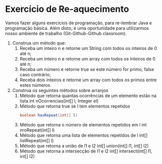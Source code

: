 # Exercício de Re-aquecimento

Vamos fazer alguns exercícios de programação, para re-lembrar Java
e programação básica. Além disto, é uma oportunidade para utilizarmos
nosso ambiente de trabalho (Git-Github-Github classroom).


1. Construa um método que:
   1. Receba um inteiro n e retorne um String com
todos os inteiros de 0 até n;
   1. Receba um inteiro n e retorne um array com
todos os inteiros de 0 até n;
   1. Receba um número e retorne true se este
número for primo, false caso contrário;
   1. Receba dois inteiros e retorne um array com
todos os primos entre estes números.
1. Construa os seguintes métodos sobre arranjos
   1. Método que retorna quantas ocorrências de um elemento estão na
lista
int nOcorrencias(int[] l, Integer el)
   1. Método que retorna true se l tem elementos repetidos
         ```java
         boolean hasRepeat(int[] l)
         ```
   1. Método que retorna o número de elementos repetidos em l
int nroRepeat(int[] l)
   1. Método que retorna uma lista de elementos repetidos de l
int[] listRepeat(int[] l)
   1. Método que retorna a união de l1 e l2
int[] union(int[] l1, int[] l2)
   1. Método que retorna a intersecção de l1 e l2
int[] intersect(int[] l1, int[] l2)
